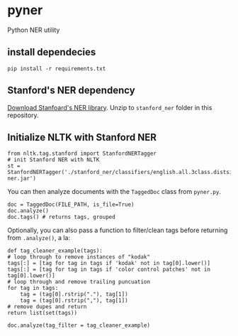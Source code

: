 # pyner
Python NER utility


## install dependecies
    pip install -r requirements.txt

## Stanford's NER dependency

[Download Stanfoard's NER library](https://nlp.stanford.edu/software/CRF-NER.shtml#Download).  Unzip to `stanford_ner` folder in this repository.

## Initialize NLTK with Stanford NER

    from nltk.tag.stanford import StanfordNERTagger
    # init Stanford NER with NLTK 
    st = StanfordNERTagger('./stanford_ner/classifiers/english.all.3class.distsim.crf.ser.gz','./stanford_ner/stanford-ner.jar')

You can then analyze documents with the `TaggedDoc` class from `pyner.py`.

    doc = TaggedDoc(FILE_PATH, is_file=True)
    doc.analyze()
    doc.tags() # returns tags, grouped

Optionally, you can also pass a function to filter/clean tags before returning from `.analyze()`, a la:

    def tag_cleaner_example(tags):
    # loop through to remove instances of "kodak"
    tags[:] = [tag for tag in tags if 'kodak' not in tag[0].lower()]
    tags[:] = [tag for tag in tags if 'color control patches' not in tag[0].lower()]
    # loop through and remove trailing puncuation
    for tag in tags:
        tag = (tag[0].rstrip("."), tag[1])
        tag = (tag[0].rstrip(","), tag[1])
    # remove dupes and return
    return list(set(tags))

    doc.analyze(tag_filter = tag_cleaner_example)


